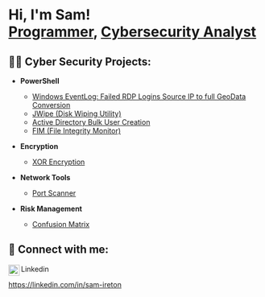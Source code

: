 <h1>Hi, I'm Sam! <br/><a href="https://github.com/sireton">Programmer</a>, <a href="https://www.linkedin.com/in/sam-ireton/">Cybersecurity Analyst</a>
  
<h2>👨‍💻 Cyber Security Projects:</h2>

- <b>PowerShell</b>
  - [Windows EventLog: Failed RDP Logins Source IP to full GeoData Conversion](https://github.com/sireton/URL)
  - [JWipe (Disk Wiping Utility)](https://github.com/sireton/URL)
  - [Active Directory Bulk User Creation](https://github.com/sireton/URL)
  - [FIM (File Integrity Monitor)](https://github.com/sireton/URL)

- <b>Encryption</b>
  - [XOR Encryption](https://github.com/sireton/Encrypt)
  
- <b>Network Tools</b>
  - [Port Scanner](https://github.com/sireton/Projects)

- <b>Risk Management</b>
  - [Confusion Matrix](https://github.com/sireton/Projects)

<h2> 🤳 Connect with me:</h2>
<img align="left" alt="SamIreton | LinkedIn" width="22px" src="https://cdn.jsdelivr.net/npm/simple-icons@v3/icons/linkedin.svg" />

Linkedin

 https://linkedin.com/in/sam-ireton

<!--
**sireton/sireton** is a ✨ _special_ ✨ repository because its `README.md` (this file) appears on your GitHub profile.

Here are some ideas to get you started:

- 🔭 I’m currently working on ...
- 🌱 I’m currently learning ...
- 👯 I’m looking to collaborate on ...
- 🤔 I’m looking for help with ...
- 💬 Ask me about ...
- 📫 How to reach me: ...
- 😄 Pronouns: ...
- ⚡ Fun fact: ...
-->

